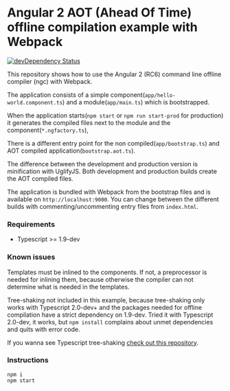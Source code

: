 # Angular 2 AOT (Ahead Of Time) offline compilation example with Webpack
[![devDependency Status](https://david-dm.org/blacksonic/angular2-aot-webpack/dev-status.svg)](https://david-dm.org/blacksonic/angular2-aot-webpack?type=dev)

This repository shows how to use the Angular 2 (RC6) command line offline compiler (ngc) with Webpack.

The application consists of a simple component(```app/hello-world.component.ts```) 
and a module(```app/main.ts```) which is bootstrapped.

When the application starts(```npm start``` or ```npm run start-prod``` for production) 
it generates the compiled files next to the module and the component(```*.ngfactory.ts```),

There is a different entry point for the non compiled(```app/bootstrap.ts```)
and AOT compiled application(```bootstrap.aot.ts```).

The difference between the development and production version is minification with UglifyJS.
Both development and production builds create the AOT compiled files.

The application is bundled with Webpack from the bootstrap files and is available on ```http://localhost:9000```.
You can change between the different builds with commenting/uncommenting entry files from ```index.html```.

### Requirements

- Typescript >= 1.9-dev

### Known issues

Templates must be inlined to the components. 
If not, a preprocessor is needed for inlining them, because 
otherwise the compiler can not determine what is needed in the templates.

Tree-shaking not included in this example, because tree-shaking only works with Typescript 2.0-dev+ 
and the packages needed for offline compilation have a strict dependency on 1.9-dev.
Tried it with Typescript 2.0-dev, it works, but ```npm install``` complains about unmet dependencies
and quits with error code.

If you wanna see Typescript tree-shaking 
[check out this repository](https://github.com/blacksonic/typescript-webpack-tree-shaking).


### Instructions
```
npm i
npm start
```